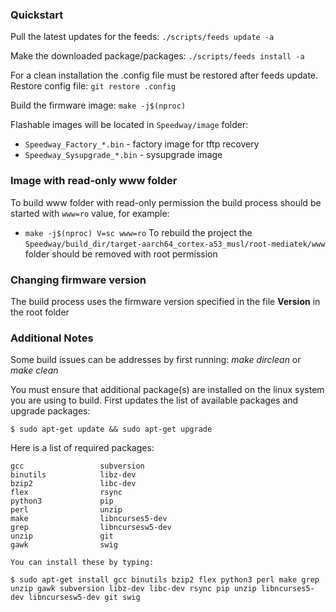 ### Quickstart

Pull the latest updates for the feeds: `./scripts/feeds update -a`

Make the downloaded package/packages: `./scripts/feeds install -a`

For a clean installation the .config file must be restored after feeds update. Restore config file: `git restore .config`

Build the firmware image: `make -j$(nproc)`

Flashable images will be located in `Speedway/image` folder:

* `Speedway_Factory_*.bin` - factory image for tftp recovery
* `Speedway_Sysupgrade_*.bin` - sysupgrade image

### Image with read-only www folder
To build www folder with read-only permission the build process should be started with `www=ro` value, for example:
* `make -j$(nproc) V=sc www=ro`
To rebuild the project the `Speedway/build_dir/target-aarch64_cortex-a53_musl/root-mediatek/www` folder should be removed with root permission

### Changing firmware version
The build process uses the firmware version specified in the file **Version** in the root folder

### Additional Notes
Some build issues can be addresses by first running:
*make dirclean*
or
*make clean*

You must ensure that additional package(s) are installed on the linux system you are using to build.
First updates the list of available packages and upgrade packages:

    $ sudo apt-get update && sudo apt-get upgrade

Here is a list of required packages:

    gcc                 subversion        
    binutils            libz-dev
    bzip2               libc-dev 
    flex                rsync 
    python3             pip 
    perl                unzip 
    make                libncurses5-dev 
    grep                libncursesw5-dev 
    unzip               git 
    gawk                swig
    
    You can install these by typing:
    
    $ sudo apt-get install gcc binutils bzip2 flex python3 perl make grep unzip gawk subversion libz-dev libc-dev rsync pip unzip libncurses5-dev libncursesw5-dev git swig